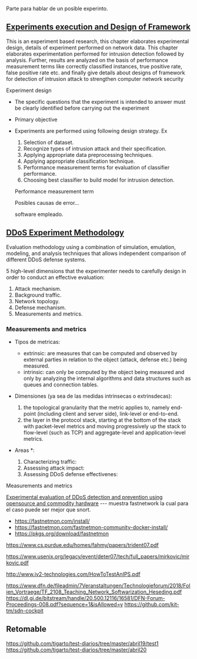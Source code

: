 Parte para hablar de un posible experinto.

## [Experiments execution and Design of Framework](http://shodhganga.inflibnet.ac.in/bitstream/10603/40658/10/10_chapter%205.pdf) ##

This is an experiment based research, this chapter elaborates experimental design, details of experiment performed on network data. This chapter elaborates experimentation performed for intrusion detection followed by analysis. Further, results are analyzed on the basis of performance measurement terms like correctly classified instances, true positive rate, false positive rate etc. and finally give details about designs of framework for detection of intrusion attack to strengthen computer network security 

Experiment design 

* The specific questions that the experiment is intended to answer must be clearly identified before carrying out the experiment
* Primary objective 
* Experiments are performed using following design strategy. Ex
  1. Selection of dataset.
  2. Recognize types of intrusion attack and their specification.
  3. Applying appropriate data preprocessing techniques.
  4. Applying appropriate classification technique.
  5. Performance measurement terms for evaluation of classifier performance.
  6. Choosing best classifier to build model for intrusion detection.
  
  Performance measurement term
  
  Posibles causas de error...
  
  software empleado.
  
## [DDoS Experiment Methodology](http://citeseerx.ist.psu.edu/viewdoc/download?doi=10.1.1.134.7224&rep=rep1&type=pdf) ##
  
Evaluation methodology using a combination of simulation, emulation, modeling, and analysis techniques that allows independent comparison of different DDoS defense systems.

5 high-level dimensions that the experimenter needs to carefully design in order to conduct an effective evaluation:
1. Attack mechanism.
2. Background traffic.
3. Network topology.
4. Defense mechanism.
5. Measurements and metrics. 

### Measurements and metrics ###
* Tipos de metricas:
  * extrinsic: are measures that can be computed and observed by external parties in relation to the object (attack, defense etc.) being measured.
  * intrinsic: can only be computed by the object being measured and only  by  analyzing  the  internal  algorithms  and  data
structures such as queues and connection tables.

* Dimensiones (ya sea de las medidas intrinsecas o extrinsdecas):
  1. the topological granularity that the metric applies to, namely end-point (including client and server side), link-level or end-to-end. 
  2. the layer in the protocol stack, starting at the bottom of the stack with packet-level metrics  and  moving  progressively  up  the  stack  to  flow-level (such as TCP) and aggregate-level and application-level metrics.

* Areas *:
  1. Characterizing  traffic:    
  2. Assessing attack impact:
  3. Assessing DDoS defense effectivenes:

Measurements and metrics
  
  [Experimental evaluation of DDoS detection and prevention using opensource and commodity hardware](https://brage.bibsys.no/xmlui/bitstream/handle/11250/2504043/16386_FULLTEXT.pdf?sequence=1) --- muestra fastnetwork la cual para el caso puede ser mejor que snort. 
  
  * https://fastnetmon.com/install/
  * https://fastnetmon.com/fastnetmon-community-docker-install/
  * https://pkgs.org/download/fastnetmon
  
  https://www.cs.purdue.edu/homes/fahmy/papers/trident07.pdf
  
  https://www.usenix.org/legacy/event/deter07/tech/full_papers/mirkovic/mirkovic.pdf
  
  http://www.iv2-technologies.com/HowToTestAnIPS.pdf
  
  https://www.dfn.de/fileadmin/7Veranstaltungen/Technologieforum/2018/Folien_Vortraege/TF_2108_Teaching_Network_Softwarization_Heseding.pdf
  https://dl.gi.de/bitstream/handle/20.500.12116/16581/DFN-Forum-Proceedings-008.pdf?sequence=1&isAllowed=y
  https://github.com/kit-tm/sdn-cockpit
  
  ## Retomable ##
  https://github.com/tigarto/test-diarios/tree/master/abril19/test1
https://github.com/tigarto/test-diarios/tree/master/abril20

  
  
  
  
